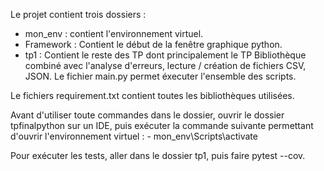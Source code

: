 Le projet contient trois dossiers :
  - mon_env : contient l'environnement virtuel.
  - Framework : Contient le début de la fenêtre graphique python.
  - tp1 : Contient le reste des TP dont principalement le TP Bibliothèque combiné avec l'analyse d'erreurs, lecture / création de fichiers CSV, JSON. Le fichier main.py permet éxecuter l'ensemble des scripts.

Le fichiers requirement.txt contient toutes les bibliothèques utilisées.

Avant d'utiliser toute commandes dans le dossier, ouvrir le dossier tpfinalpython sur un IDE, puis exécuter la commande suivante permettant d'ouvrir l'environnement virtuel :
      - mon_env\Scripts\activate

Pour exécuter les tests, aller dans le dossier tp1, puis faire pytest --cov.




